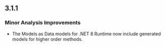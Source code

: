 ## 3.1.1

### Minor Analysis Improvements

* The Models as Data models for .NET 8 Runtime now include generated models for higher order methods.

